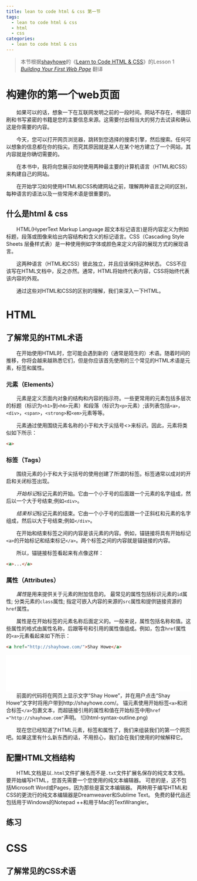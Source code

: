 ```yaml
---
title: lean to code html & css 第一节
tags:
  - lean to code html & css
  - html
  - css
categories:
  - lean to code html & css
---
```


> 本节根据[shayhowe](https://shayhowe.com/)的《[Learn to Code HTML & CSS](https://learn.shayhowe.com/html-css/)》的Lesson 1 *[Building Your First Web Page](https://learn.shayhowe.com/html-css/building-your-first-web-page/)* 翻译

# 构建你的第一个web页面
&ensp;&ensp;&ensp;&ensp;如果可以的话，想象一下在互联网发明之前的一段时间。网站不存在，书面印刷和书写紧密的书籍是您的主要信息来源。这需要付出相当大的努力去试读和确认这是你需要的内容。

&ensp;&ensp;&ensp;&ensp;今天，您可以打开网页浏览器，跳转到您选择的搜索引擎，然后搜索。任何可以想象的信息都在你的指尖。而究其原因就是某人在某个地方建立了一个网站，其内容就是你确切需要的。

&ensp;&ensp;&ensp;&ensp;在本书中，我将向您展示如何使用两种最主要的计算机语言（HTML和CSS）来构建自己的网站。

&ensp;&ensp;&ensp;&ensp;在开始学习如何使用HTML和CSS构建网站之前，理解两种语言之间的区别，每种语言的语法以及一些常用术语是很重要的。

## 什么是html & css
&ensp;&ensp;&ensp;&ensp;HTML(HyperText Markup Language 超文本标记语言)是将内容定义为例如标题，段落或图像来给出内容结构和含义的标记语言。CSS（Cascading Style Sheets 层叠样式表）是一种使用例如字体或颜色来定义内容的展现方式的展现语言。

&ensp;&ensp;&ensp;&ensp;这两种语言（HTML和CSS）彼此独立，并且应该保持这种状态。 CSS不应该写在HTML文档中，反之亦然。通常，HTML将始终代表内容，CSS将始终代表该内容的外观。

&ensp;&ensp;&ensp;&ensp;通过这些对HTML和CSS的区别的理解，我们来深入一下HTML。

# HTML
## 了解常见的HTML术语
&ensp;&ensp;&ensp;&ensp;在开始使用HTML时，您可能会遇到新的（通常是陌生的）术语。随着时间的推移，你将会越来越熟悉它们，但是你应该首先使用的三个常见的HTML术语是元素，标签和属性。
### 元素（Elements）
&ensp;&ensp;&ensp;&ensp;元素是定义页面内对象的结构和内容的指示符。一些更常用的元素包括多层次的标题（标识为<code>&lt;h1&gt;</code>到<code>&lt;h6&gt;</code>元素）和段落（标识为<code>&lt;p&gt;</code>元素）;该列表包括<code>&lt;a&gt;</code>，<code>&lt;div&gt;</code>，<code>&lt;span&gt;</code>，<code>&lt;strong&gt;</code>和<code>&lt;em&gt;</code>元素等等。

&ensp;&ensp;&ensp;&ensp;元素通过使用围绕元素名称的小于和大于尖括号&lt;&gt;来标识。因此，元素将类似如下所示：
```html
<a>
```
### 标签（Tags）
&ensp;&ensp;&ensp;&ensp;围绕元素的小于和大于尖括号的使用创建了所谓的标签。标签通常以成对的开启和关闭标签出现。

&ensp;&ensp;&ensp;&ensp;<i>开始标记</i>标记元素的开始。它由一个小于号的后面跟一个元素的名字组成，然后以一个大于号结束;例如<code>&lt;div&gt;</code>。

&ensp;&ensp;&ensp;&ensp;<i>结束标记</i>标记元素的结束。它由一个小于号的后面跟一个正斜杠和元素的名字组成，然后以大于号结束;例如<code>&lt;/div&gt;</code>。

&ensp;&ensp;&ensp;&ensp;在开始和结束标签之间的内容是该元素的内容。例如，锚链接将具有开始标记<code>&lt;a&gt;</code>的开始标记和结束标记<code>&lt;/a&gt;</code>。两个标签之间的内容就是锚链接的内容。

&ensp;&ensp;&ensp;&ensp;所以，锚链接标签看起来有点像这样：
```html
<a>...</a>
```

### 属性（Attributes）
&ensp;&ensp;&ensp;&ensp;<i>属性</i>是用来提供关于元素的附加信息的。 最常见的属性包括标识元素的<code>id</code>属性; 分类元素的<code>class</code>属性; 指定可嵌入内容的来源的<code>src</code>属性和提供链接资源的<code>href</code>属性。

&ensp;&ensp;&ensp;&ensp;属性是在开始标签的元素名称后面定义的。一般来说，属性包括名称和值。这些属性的格式由属性名称，后跟等号和引用的属性值组成。例如，包含<code>href</code>属性的<code>&lt;a&gt;</code>元素看起来如下所示：
```html
<a href="http://shayhowe.com/">Shay Howe</a>
```
<iframe width="100%" height="100" src="//jsfiddle.net/1132053388/ze8L0779/embedded/html,result/" allowfullscreen="allowfullscreen" frameborder="0"></iframe>
&ensp;&ensp;&ensp;&ensp;前面的代码将在网页上显示文字“Shay Howe”，并在用户点击“Shay Howe”文字时将用户带到http://shayhowe.com/。 锚元素使用开始标签<code>&lt;a&gt;</code>和闭合标签<code>&lt;/a&gt;</code>包裹文本，而超链接引用的属性和值在开始标签中用<code>href ="http://shayhowe.com"</code>声明。
![](html-syntax-outline.png)

&ensp;&ensp;&ensp;&ensp;现在您已经知道了HTML元素，标签和属性了，我们来组装我们的第一个网页吧。如果这里有什么新东西的话，不用担心，我们会在我们使用的时候解释它。

## 配置HTML文档结构
&ensp;&ensp;&ensp;&ensp;HTML文档是以<code>.html</code>文件扩展名而不是<code>.txt</code>文件扩展名保存的纯文本文档。 要开始编写HTML，您首先需要一个您使用的纯文本编辑器。 可悲的是，这不包括Microsoft Word或Pages，因为那些是富文本编辑器。 两种用于编写HTML和CSS的更流行的纯文本编辑器是Dreamweaver和Sublime Text。 免费的替代品还包括用于Windows的Notepad ++和用于Mac的TextWrangler。
## 练习
# CSS
## 了解常见的CSS术语

